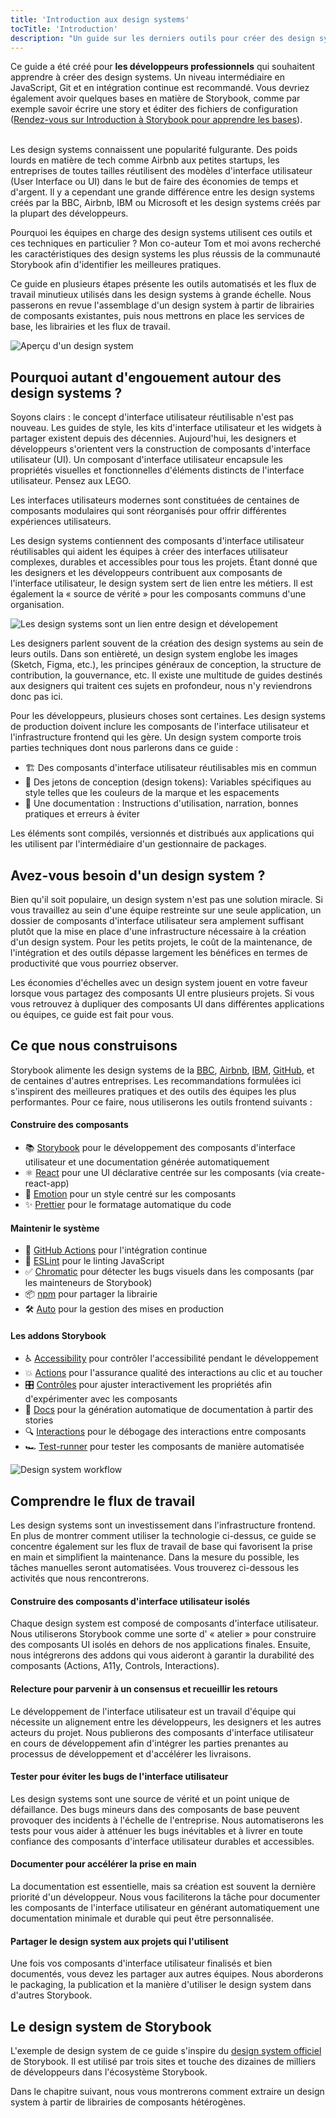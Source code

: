 ```yaml
---
title: 'Introduction aux design systems'
tocTitle: 'Introduction'
description: "Un guide sur les derniers outils pour créer des design systems prêts à l'emploi"
---
```


<div class="aside">Ce guide a été créé pour <b>les développeurs professionnels</b> qui souhaitent apprendre à créer des design systems. Un niveau intermédiaire en JavaScript, Git et en intégration continue est recommandé. Vous devriez également avoir quelques bases en matière de Storybook, comme par exemple savoir écrire une story et éditer des fichiers de configuration (<a href="/intro-to-storybook">Rendez-vous sur Introduction à Storybook pour apprendre les bases</a>).
</div>
<br />

Les design systems connaissent une popularité fulgurante. Des poids lourds en matière de tech comme Airbnb aux petites startups, les entreprises de toutes tailles réutilisent des modèles d'interface utilisateur (User Interface ou UI) dans le but de faire des économies de temps et d'argent. Il y a cependant une grande différence entre les design systems créés par la BBC, Airbnb, IBM ou Microsoft et les design systems créés par la plupart des développeurs.

Pourquoi les équipes en charge des design systems utilisent ces outils et ces techniques en particulier ? Mon co-auteur Tom et moi avons recherché les caractéristiques des design systems les plus réussis de la communauté Storybook afin d'identifier les meilleures pratiques.

Ce guide en plusieurs étapes présente les outils automatisés et les flux de travail minutieux utilisés dans les design systems à grande échelle. Nous passerons en revue l'assemblage d'un design system à partir de librairies de composants existantes, puis nous mettrons en place les services de base, les librairies et les flux de travail.

![Aperçu d'un design system](/design-systems-for-developers/design-system-overview.jpg)

## Pourquoi autant d'engouement autour des design systems ?

Soyons clairs : le concept d'interface utilisateur réutilisable n'est pas nouveau. Les guides de style, les kits d'interface utilisateur et les widgets à partager existent depuis des décennies. Aujourd'hui, les designers et développeurs s'orientent vers la construction de composants d'interface utilisateur (UI). Un composant d'interface utilisateur encapsule les propriétés visuelles et fonctionnelles d'éléments distincts de l'interface utilisateur. Pensez aux LEGO.

Les interfaces utilisateurs modernes sont constituées de centaines de composants modulaires qui sont réorganisés pour offrir différentes expériences utilisateurs.

Les design systems contiennent des composants d'interface utilisateur réutilisables qui aident les équipes à créer des interfaces utilisateur complexes, durables et accessibles pour tous les projets. Étant donné que les designers et les développeurs contribuent aux composants de l'interface utilisateur, le design system sert de lien entre les métiers. Il est également la « source de vérité » pour les composants communs d'une organisation.

![Les design systems sont un lien entre design et dévelopement](/design-systems-for-developers/design-system-context.jpg)

Les designers parlent souvent de la création des design systems au sein de leurs outils. Dans son entièreté, un design system englobe les images (Sketch, Figma, etc.), les principes généraux de conception, la structure de contribution, la gouvernance, etc. Il existe une multitude de guides destinés aux designers qui traitent ces sujets en profondeur, nous n'y reviendrons donc pas ici.

Pour les développeurs, plusieurs choses sont certaines. Les design systems de production doivent inclure les composants de l'interface utilisateur et l'infrastructure frontend qui les gère. Un design system comporte trois parties techniques dont nous parlerons dans ce guide :

- 🏗 Des composants d'interface utilisateur réutilisables mis en commun
- 🎨 Des jetons de conception (design tokens): Variables spécifiques au style telles que les couleurs de la marque et les espacements
- 📕 Une documentation : Instructions d'utilisation, narration, bonnes pratiques et erreurs à éviter

Les éléments sont compilés, versionnés et distribués aux applications qui les utilisent par l'intermédiaire d'un gestionnaire de packages.

## Avez-vous besoin d'un design system ?

Bien qu'il soit populaire, un design system n'est pas une solution miracle. Si vous travaillez au sein d'une équipe restreinte sur une seule application, un dossier de composants d'interface utilisateur sera amplement suffisant plutôt que la mise en place d'une infrastructure nécessaire à la création d'un design system. Pour les petits projets, le coût de la maintenance, de l'intégration et des outils dépasse largement les bénéfices en termes de productivité que vous pourriez observer.

Les économies d'échelles avec un design system jouent en votre faveur lorsque vous partagez des composants UI entre plusieurs projets. Si vous vous retrouvez à dupliquer des composants UI dans différentes applications ou équipes, ce guide est fait pour vous.

## Ce que nous construisons

Storybook alimente les design systems de la [BBC](https://www.bbc.co.uk/iplayer/storybook/index.html?path=/story/style-guide--colours), [Airbnb](https://github.com/airbnb/lunar), [IBM](https://www.carbondesignsystem.com/), [GitHub](https://primer.style/css/), et de centaines d'autres entreprises. Les recommandations formulées ici s'inspirent des meilleures pratiques et des outils des équipes les plus performantes. Pour ce faire, nous utiliserons les outils frontend suivants :

#### Construire des composants

- 📚 [Storybook](http://storybook.js.org) pour le développement des composants d'interface utilisateur et une documentation générée automatiquement
- ⚛️ [React](https://reactjs.org/) pour une UI déclarative centrée sur les composants (via create-react-app)
- 💅 [Emotion](https://emotion.sh/docs/introduction) pour un style centré sur les composants
- ✨ [Prettier](https://prettier.io/) pour le formatage automatique du code

#### Maintenir le système

- 🚥 [GitHub Actions](https://github.com/features/actions) pour l'intégration continue
- 📐 [ESLint](https://eslint.org/) pour le linting JavaScript
- ✅ [Chromatic](https://www.chromatic.com/?utm_source=storybook_websiteutm_medium=link&utm_campaign=storybook) pour détecter les bugs visuels dans les composants (par les mainteneurs de Storybook)
- 📦 [npm](https://npmjs.com) pour partager la librairie
- 🛠 [Auto](https://github.com/intuit/auto) pour la gestion des mises en production

#### Les addons Storybook

- ♿ [Accessibility](https://github.com/storybookjs/storybook/tree/master/addons/a11y) pour contrôler l'accessibilité pendant le développement
- 💥 [Actions](https://storybook.js.org/docs/react/essentials/actions) pour l'assurance qualité des interactions au clic et au toucher
- 🎛 [Contrôles](https://storybook.js.org/docs/react/essentials/controls) pour ajuster interactivement les propriétés afin d'expérimenter avec les composants
- 📕 [Docs](https://storybook.js.org/docs/react/writing-docs/introduction) pour la génération automatique de documentation à partir des stories
- 🔍 [Interactions](https://storybook.js.org/addons/@storybook/addon-interactions/) pour le débogage des interactions entre composants
- 🏎 [Test-runner](https://storybook.js.org/docs/react/writing-tests/test-runner) pour tester les composants de manière automatisée

![Design system workflow](/design-systems-for-developers/design-system-workflow.jpg)

## Comprendre le flux de travail

Les design systems sont un investissement dans l'infrastructure frontend. En plus de montrer comment utiliser la technologie ci-dessus, ce guide se concentre également sur les flux de travail de base qui favorisent la prise en main et simplifient la maintenance. Dans la mesure du possible, les tâches manuelles seront automatisées. Vous trouverez ci-dessous les activités que nous rencontrerons.

#### Construire des composants d'interface utilisateur isolés

Chaque design system est composé de composants d'interface utilisateur.
Nous utiliserons Storybook comme une sorte d' « atelier » pour construire des composants UI isolés en dehors de nos applications finales. Ensuite, nous intégrerons des addons qui vous aideront à garantir la durabilité des composants (Actions, A11y, Controls, Interactions).

#### Relecture pour parvenir à un consensus et recueillir les retours

Le développement de l'interface utilisateur est un travail d'équipe qui nécessite un alignement entre les développeurs, les designers et les autres acteurs du projet. Nous publierons des composants d'interface utilisateur en cours de développement afin d'intégrer les parties prenantes au processus de développement et d'accélérer les livraisons.

#### Tester pour éviter les bugs de l'interface utilisateur

Les design systems sont une source de vérité et un point unique de défaillance. Des bugs mineurs dans des composants de base peuvent provoquer des incidents à l'échelle de l'entreprise. Nous automatiserons les tests pour vous aider à atténuer les bugs inévitables et à livrer en toute confiance des composants d'interface utilisateur durables et accessibles.

#### Documenter pour accélérer la prise en main

La documentation est essentielle, mais sa création est souvent la dernière priorité d'un développeur. Nous vous faciliterons la tâche pour documenter les composants de l'interface utilisateur en générant automatiquement une documentation minimale et durable qui peut être personnalisée.

#### Partager le design system aux projets qui l'utilisent

Une fois vos composants d'interface utilisateur finalisés et bien documentés, vous devez les partager aux autres équipes. Nous aborderons le packaging, la publication et la manière d'utiliser le design system dans d'autres Storybook.

## Le design system de Storybook

L'exemple de design system de ce guide s'inspire du [design system officiel](https://github.com/storybookjs/design-system) de Storybook. Il est utilisé par trois sites et touche des dizaines de milliers de développeurs dans l'écosystème Storybook.

Dans le chapitre suivant, nous vous montrerons comment extraire un design system à partir de librairies de composants hétérogènes.
